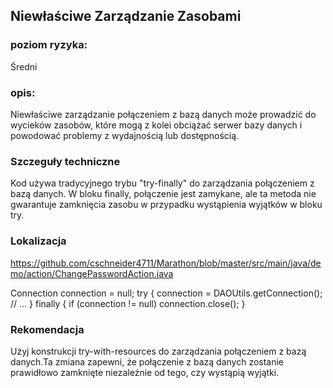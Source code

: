 ## Niewłaściwe Zarządzanie Zasobami

### poziom ryzyka:
Średni

### opis:
Niewłaściwe zarządzanie połączeniem z bazą danych może prowadzić do wycieków zasobów, które mogą z kolei obciążać serwer bazy danych i powodować problemy z wydajnością lub dostępnością.

### Szczeguły techniczne
Kod używa tradycyjnego trybu "try-finally" do zarządzania połączeniem z bazą danych. W bloku finally, połączenie jest zamykane, ale ta metoda nie gwarantuje zamknięcia zasobu w przypadku wystąpienia wyjątków w bloku try.

### Lokalizacja
https://github.com/cschneider4711/Marathon/blob/master/src/main/java/demo/action/ChangePasswordAction.java

Connection connection = null;
try {
    connection = DAOUtils.getConnection();
    // ...
} finally {
    if (connection != null) connection.close();
}

### Rekomendacja
Użyj konstrukcji try-with-resources do zarządzania połączeniem z bazą danych.Ta zmiana zapewni, że połączenie z bazą danych zostanie prawidłowo zamknięte niezależnie od tego, czy wystąpią wyjątki.